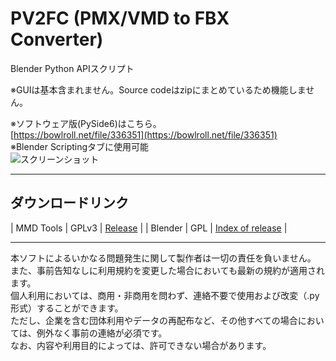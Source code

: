 # PV2FC (PMX/VMD to FBX Converter)

Blender Python APIスクリプト

※GUIは基本含まれません。Source codeはzipにまとめているため機能しません。<br/>

※ソフトウェア版(PySide6)はこちら。<br/>
[https://bowlroll.net/file/336351](https://bowlroll.net/file/336351)<br/>
※Blender Scriptingタブに使用可能<br/>
![スクリーンショット](https://github.com/user-attachments/assets/813fda16-2e09-4e3b-bd59-b64c61c41932)

---

## ダウンロードリンク

| MMD Tools | GPLv3 | [Release](https://github.com/MMD-Blender/blender_mmd_tools/releases) |
| Blender   | GPL   | [Index of release](https://download.blender.org/release/)            |

---

本ソフトによるいかなる問題発生に関して製作者は一切の責任を負いません。<br/>
また、事前告知なしに利用規約を変更した場合においても最新の規約が適用されます。<br/>
個人利用においては、商用・非商用を問わず、連絡不要で使用および改変（.py形式）することができます。<br/>
ただし、企業を含む団体利用やデータの再配布など、その他すべての場合においては、例外なく事前の連絡が必須です。<br/>
なお、内容や利用目的によっては、許可できない場合があります。
